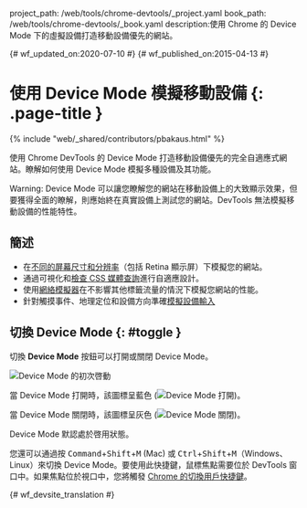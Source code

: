 project_path: /web/tools/chrome-devtools/_project.yaml
book_path: /web/tools/chrome-devtools/_book.yaml
description:使用 Chrome 的 Device Mode 下的虛擬設備打造移動設備優先的網站。

{# wf_updated_on:2020-07-10 #}
{# wf_published_on:2015-04-13 #}

# 使用 Device Mode 模擬移動設備 {: .page-title }

{% include "web/_shared/contributors/pbakaus.html" %}

使用 Chrome DevTools 的 Device Mode 打造移動設備優先的完全自適應式網站。瞭解如何使用 Device Mode 模擬多種設備及其功能。

Warning: Device Mode 可以讓您瞭解您的網站在移動設備上的大致顯示效果，但要獲得全面的瞭解，則應始終在真實設備上測試您的網站。DevTools 無法模擬移動設備的性能特性。



## 簡述

* 在[不同的屏幕尺寸和分辨率](/web/tools/chrome-devtools/device-mode/emulate-mobile-viewports)（包括 Retina 顯示屏）下模擬您的網站。
* 通過可視化和[檢查 CSS 媒體查詢](/web/tools/chrome-devtools/iterate/device-mode/media-queries)進行自適應設計。
* 使用[網絡模擬器](/web/tools/chrome-devtools/network-performance/network-conditions)在不影響其他標籤流量的情況下模擬您網站的性能。
* 針對觸摸事件、地理定位和設備方向準確[模擬設備輸入](/web/tools/chrome-devtools/device-mode/device-input-and-sensors)

## 切換 Device Mode {: #toggle }

切換 **Device Mode** 按鈕可以打開或關閉 Device Mode。

![Device Mode 的初次啓動](imgs/device-mode-initial-view.png)

當 Device Mode 打開時，該圖標呈藍色
(![Device Mode 打開](imgs/device-mode-on.png))。

當 Device Mode 關閉時，該圖標呈灰色
(![Device Mode 關閉](imgs/device-mode-off.png))。

Device Mode 默認處於啓用狀態。 

您還可以通過按 <kbd>Command</kbd>+<kbd>Shift</kbd>+<kbd>M</kbd> (Mac) 或 <kbd>Ctrl</kbd>+<kbd>Shift</kbd>+<kbd>M</kbd>（Windows、Linux）來切換 Device Mode。要使用此快捷鍵，鼠標焦點需要位於 DevTools 窗口中。如果焦點位於視口中，您將觸發 [Chrome 的切換用戶快捷鍵](https://support.google.com/chrome/answer/157179)。










{# wf_devsite_translation #}
